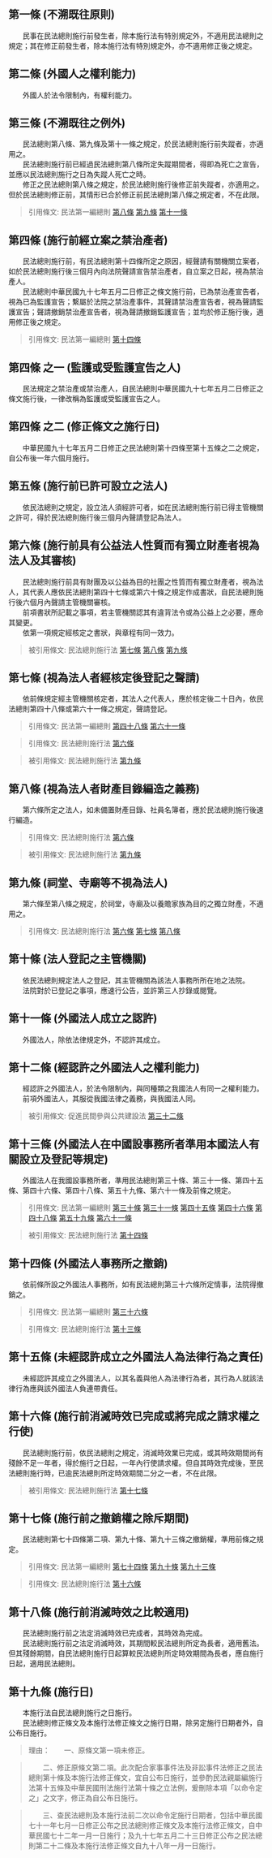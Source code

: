 第一條 (不溯既往原則)
---------------------
　　民事在民法總則施行前發生者，除本施行法有特別規定外，不適用民法總則之規定；其在修正前發生者，除本施行法有特別規定外，亦不適用修正後之規定。  


第二條 (外國人之權利能力)
-------------------------
　　外國人於法令限制內，有權利能力。  


第三條 (不溯既往之例外)
-----------------------
　　民法總則第八條、第九條及第十一條之規定，於民法總則施行前失蹤者，亦適用之。  
　　民法總則施行前已經過民法總則第八條所定失蹤期間者，得即為死亡之宣告，並應以民法總則施行之日為失蹤人死亡之時。  
　　修正之民法總則第八條之規定，於民法總則施行後修正前失蹤者，亦適用之。但於民法總則修正前，其情形已合於修正前民法總則第八條之規定者，不在此限。  
> 引用條文: 民法第一編總則 [第八條](../../法務/民事/民法第一編總則.md#第八條-死亡宣告) [第九條](../../法務/民事/民法第一編總則.md#第九條-死亡時間之推定) [第十一條](../../法務/民事/民法第一編總則.md#第十一條-同死推定)



第四條 (施行前經立案之禁治產者)
-------------------------------
　　民法總則施行前，有民法總則第十四條所定之原因，經聲請有關機關立案者，如於民法總則施行後三個月內向法院聲請宣告禁治產者，自立案之日起，視為禁治產人。  
　　民法總則中華民國九十七年五月二日修正之條文施行前，已為禁治產宣告者，視為已為監護宣告；繫屬於法院之禁治產事件，其聲請禁治產宣告者，視為聲請監護宣告；聲請撤銷禁治產宣告者，視為聲請撤銷監護宣告；並均於修正施行後，適用修正後之規定。  
> 引用條文: 民法第一編總則 [第十四條](../../法務/民事/民法第一編總則.md#第十四條-監護之宣告及撤銷)



第四條 之一 (監護或受監護宣告之人)
----------------------------------
　　民法規定之禁治產或禁治產人，自民法總則中華民國九十七年五月二日修正之條文施行後，一律改稱為監護或受監護宣告之人。  


第四條 之二 (修正條文之施行日)
------------------------------
　　中華民國九十七年五月二日修正之民法總則第十四條至第十五條之二之規定，自公布後一年六個月施行。  


第五條 (施行前已許可設立之法人)
-------------------------------
　　依民法總則之規定，設立法人須經許可者，如在民法總則施行前已得主管機關之許可，得於民法總則施行後三個月內聲請登記為法人。  


第六條 (施行前具有公益法人性質而有獨立財產者視為法人及其審核)
-------------------------------------------------------------
　　民法總則施行前具有財團及以公益為目的社團之性質而有獨立財產者，視為法人，其代表人應依民法總則第四十七條或第六十條之規定作成書狀，自民法總則施行後六個月內聲請主管機關審核。  
　　前項書狀所記載之事項，若主管機關認其有違背法令或為公益上之必要，應命其變更。  
　　依第一項規定經核定之書狀，與章程有同一效力。  
> 被引用條文: 民法總則施行法 [第七條](../../法務/民事/民法總則施行法.md#第七條-視為法人者經核定後登記之聲請) [第八條](../../法務/民事/民法總則施行法.md#第八條-視為法人者財產目錄編造之義務) [第九條](../../法務/民事/民法總則施行法.md#第九條-祠堂、寺廟等不視為法人)



第七條 (視為法人者經核定後登記之聲請)
-------------------------------------
　　依前條規定經主管機關核定者，其法人之代表人，應於核定後二十日內，依民法總則第四十八條或第六十一條之規定，聲請登記。  
> 引用條文: 民法第一編總則 [第四十八條](../../法務/民事/民法第一編總則.md#第四十八條-社團設立登記事項) [第六十一條](../../法務/民事/民法第一編總則.md#第六十一條-財團設立登記事項)

> 引用條文: 民法總則施行法 [第六條](../../法務/民事/民法總則施行法.md#第六條-施行前具有公益法人性質而有獨立財產者視為法人及其審核)

> 被引用條文: 民法總則施行法 [第九條](../../法務/民事/民法總則施行法.md#第九條-祠堂、寺廟等不視為法人)



第八條 (視為法人者財產目錄編造之義務)
-------------------------------------
　　第六條所定之法人，如未備置財產目錄、社員名簿者，應於民法總則施行後速行編造。  
> 引用條文: 民法總則施行法 [第六條](../../法務/民事/民法總則施行法.md#第六條-施行前具有公益法人性質而有獨立財產者視為法人及其審核)

> 被引用條文: 民法總則施行法 [第九條](../../法務/民事/民法總則施行法.md#第九條-祠堂、寺廟等不視為法人)



第九條 (祠堂、寺廟等不視為法人)
-------------------------------
　　第六條至第八條之規定，於祠堂，寺廟及以養贍家族為目的之獨立財產，不適用之。  
> 引用條文: 民法總則施行法 [第六條](../../法務/民事/民法總則施行法.md#第六條-施行前具有公益法人性質而有獨立財產者視為法人及其審核) [第七條](../../法務/民事/民法總則施行法.md#第七條-視為法人者經核定後登記之聲請) [第八條](../../法務/民事/民法總則施行法.md#第八條-視為法人者財產目錄編造之義務)



第十條 (法人登記之主管機關)
---------------------------
　　依民法總則規定法人之登記，其主管機關為該法人事務所所在地之法院。  
　　法院對於已登記之事項，應速行公告，並許第三人抄錄或閱覽。  


第十一條 (外國法人成立之認許)
-----------------------------
　　外國法人，除依法律規定外，不認許其成立。  


第十二條 (經認許之外國法人之權利能力)
-------------------------------------
　　經認許之外國法人，於法令限制內，與同種類之我國法人有同一之權利能力。  
　　前項外國法人，其服從我國法律之義務，與我國法人同。  
> 被引用條文: 促進民間參與公共建設法 [第三十二條](../../交通建設/交通政務/促進民間參與公共建設法.md#第三十二條-外國金融機構參與聯合貸款之權利義務及權利能力)



第十三條 (外國法人在中國設事務所者準用本國法人有關設立及登記等規定)
-------------------------------------------------------------------
　　外國法人在我國設事務所者，準用民法總則第三十條、第三十一條、第四十五條、第四十六條、第四十八條、第五十九條、第六十一條及前條之規定。  
> 引用條文: 民法第一編總則 [第三十條](../../法務/民事/民法第一編總則.md#第三十條-法人設立登記) [第三十一條](../../法務/民事/民法第一編總則.md#第三十一條-登記之效力) [第四十五條](../../法務/民事/民法第一編總則.md#第四十五條-營利法人之登記) [第四十六條](../../法務/民事/民法第一編總則.md#第四十六條-公益法人之設立) [第四十八條](../../法務/民事/民法第一編總則.md#第四十八條-社團設立登記事項) [第五十九條](../../法務/民事/民法第一編總則.md#第五十九條-設立許可) [第六十一條](../../法務/民事/民法第一編總則.md#第六十一條-財團設立登記事項)

> 被引用條文: 民法總則施行法 [第十四條](../../法務/民事/民法總則施行法.md#第十四條-外國法人事務所之撤銷)



第十四條 (外國法人事務所之撤銷)
-------------------------------
　　依前條所設之外國法人事務所，如有民法總則第三十六條所定情事，法院得撤銷之。  
> 引用條文: 民法第一編總則 [第三十六條](../../法務/民事/民法第一編總則.md#第三十六條-法人宣告解散)

> 引用條文: 民法總則施行法 [第十三條](../../法務/民事/民法總則施行法.md#第十三條-外國法人在中國設事務所者準用本國法人有關設立及登記等規定)



第十五條 (未經認許成立之外國法人為法律行為之責任)
-------------------------------------------------
　　未經認許其成立之外國法人，以其名義與他人為法律行為者，其行為人就該法律行為應與該外國法人負連帶責任。  


第十六條 (施行前消滅時效已完成或將完成之請求權之行使)
-----------------------------------------------------
　　民法總則施行前，依民法總則之規定，消滅時效業已完成，或其時效期間尚有殘餘不足一年者，得於施行之日起，一年內行使請求權。但自其時效完成後，至民法總則施行時，已逾民法總則所定時效期間二分之一者，不在此限。  
> 被引用條文: 民法總則施行法 [第十七條](../../法務/民事/民法總則施行法.md#第十七條-施行前之撤銷權之除斥期間)



第十七條 (施行前之撤銷權之除斥期間)
-----------------------------------
　　民法總則第七十四條第二項、第九十條、第九十三條之撤銷權，準用前條之規定。  
> 引用條文: 民法第一編總則 [第七十四條](../../法務/民事/民法第一編總則.md#第七十四條-暴利行為) [第九十條](../../法務/民事/民法第一編總則.md#第九十條-錯誤表示撤銷之除斥期間) [第九十三條](../../法務/民事/民法第一編總則.md#第九十三條-撤銷不自由意思表示之除斥期間)

> 引用條文: 民法總則施行法 [第十六條](../../法務/民事/民法總則施行法.md#第十六條-施行前消滅時效已完成或將完成之請求權之行使)



第十八條 (施行前消滅時效之比較適用)
-----------------------------------
　　民法總則施行前之法定消滅時效已完成者，其時效為完成。  
　　民法總則施行前之法定消滅時效，其期間較民法總則所定為長者，適用舊法。但其殘餘期間，自民法總則施行日起算較民法總則所定時效期間為長者，應自施行日起，適用民法總則。  


第十九條 (施行日)
-----------------
　　本施行法自民法總則施行之日施行。  
　　民法總則修正條文及本施行法修正條文之施行日期，除另定施行日期者外，自公布日施行。  
> 理由：　　一、原條文第一項未修正。

> 　　二、修正原條文第二項。此次配合家事事件法及非訟事件法修正之民法總則第十條及本施行法修正條文，宜自公布日施行，並參酌民法親屬編施行法第十五條及中華民國刑法施行法第十條之立法例，爰刪除本項「以命令定之」之文字，修正為自公布日施行。

> 　　三、查民法總則及本施行法前二次以命令定施行日期者，包括中華民國七十一年七月一日修正公布之民法總則修正條文及本施行法修正條文，自中華民國七十二年一月一日施行；及九十七年五月二十三日修正公布之民法總則第二十二條及本施行法修正條文自九十八年一月一日施行。